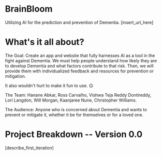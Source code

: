 # BrainBloom

Utilizing AI for the prediction and prevention of Dementia.   [insert_url_here]



# What's it all about?

The Goal: Create an app and website that fully harnesses AI as a tool in the fight against Dementia. We must help people understand how likely they are to develop Dementia and what factors contribute to that risk. Then, we will provide them with individualized feedback and resources for prevention or mitigation. 

It also wouldn't hurt to make it fun to use. 😉


The Team: Hanane Abkar, Ross Carvalho, Vishwa Teja Reddy Dontireddy, Lori Langdon, Will Morgan, Kaanjaree Nune, Christopher Williams.


The Audience: Anyone who is concerned about Dementia and wants to prevent or mitigate it, whether it be for themselves or for a loved one.


# Project Breakdown -- Version 0.0

[describe_first_iteration]
